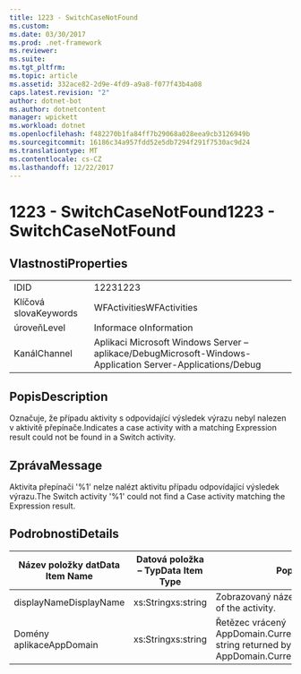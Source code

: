 ```yaml
---
title: 1223 - SwitchCaseNotFound
ms.custom: 
ms.date: 03/30/2017
ms.prod: .net-framework
ms.reviewer: 
ms.suite: 
ms.tgt_pltfrm: 
ms.topic: article
ms.assetid: 332ace82-2d9e-4fd9-a9a8-f077f43b4a08
caps.latest.revision: "2"
author: dotnet-bot
ms.author: dotnetcontent
manager: wpickett
ms.workload: dotnet
ms.openlocfilehash: f482270b1fa84ff7b29068a028eea9cb3126949b
ms.sourcegitcommit: 16186c34a957fdd52e5db7294f291f7530ac9d24
ms.translationtype: MT
ms.contentlocale: cs-CZ
ms.lasthandoff: 12/22/2017
---
```

# <a name="1223---switchcasenotfound"></a><span data-ttu-id="9c8b1-102">1223 - SwitchCaseNotFound</span><span class="sxs-lookup"><span data-stu-id="9c8b1-102">1223 - SwitchCaseNotFound</span></span>
## <a name="properties"></a><span data-ttu-id="9c8b1-103">Vlastnosti</span><span class="sxs-lookup"><span data-stu-id="9c8b1-103">Properties</span></span>  
  
|||  
|-|-|  
|<span data-ttu-id="9c8b1-104">ID</span><span class="sxs-lookup"><span data-stu-id="9c8b1-104">ID</span></span>|<span data-ttu-id="9c8b1-105">1223</span><span class="sxs-lookup"><span data-stu-id="9c8b1-105">1223</span></span>|  
|<span data-ttu-id="9c8b1-106">Klíčová slova</span><span class="sxs-lookup"><span data-stu-id="9c8b1-106">Keywords</span></span>|<span data-ttu-id="9c8b1-107">WFActivities</span><span class="sxs-lookup"><span data-stu-id="9c8b1-107">WFActivities</span></span>|  
|<span data-ttu-id="9c8b1-108">úroveň</span><span class="sxs-lookup"><span data-stu-id="9c8b1-108">Level</span></span>|<span data-ttu-id="9c8b1-109">Informace o</span><span class="sxs-lookup"><span data-stu-id="9c8b1-109">Information</span></span>|  
|<span data-ttu-id="9c8b1-110">Kanál</span><span class="sxs-lookup"><span data-stu-id="9c8b1-110">Channel</span></span>|<span data-ttu-id="9c8b1-111">Aplikaci Microsoft Windows Server – aplikace/Debug</span><span class="sxs-lookup"><span data-stu-id="9c8b1-111">Microsoft-Windows-Application Server-Applications/Debug</span></span>|  
  
## <a name="description"></a><span data-ttu-id="9c8b1-112">Popis</span><span class="sxs-lookup"><span data-stu-id="9c8b1-112">Description</span></span>  
 <span data-ttu-id="9c8b1-113">Označuje, že případu aktivity s odpovídající výsledek výrazu nebyl nalezen v aktivitě přepínače.</span><span class="sxs-lookup"><span data-stu-id="9c8b1-113">Indicates a case activity with a matching Expression result could not be found in a Switch activity.</span></span>  
  
## <a name="message"></a><span data-ttu-id="9c8b1-114">Zpráva</span><span class="sxs-lookup"><span data-stu-id="9c8b1-114">Message</span></span>  
 <span data-ttu-id="9c8b1-115">Aktivita přepínači '%1' nelze nalézt aktivitu případu odpovídající výsledek výrazu.</span><span class="sxs-lookup"><span data-stu-id="9c8b1-115">The Switch activity '%1' could not find a Case activity matching the Expression result.</span></span>  
  
## <a name="details"></a><span data-ttu-id="9c8b1-116">Podrobnosti</span><span class="sxs-lookup"><span data-stu-id="9c8b1-116">Details</span></span>  
  
|<span data-ttu-id="9c8b1-117">Název položky dat</span><span class="sxs-lookup"><span data-stu-id="9c8b1-117">Data Item Name</span></span>|<span data-ttu-id="9c8b1-118">Datová položka – Typ</span><span class="sxs-lookup"><span data-stu-id="9c8b1-118">Data Item Type</span></span>|<span data-ttu-id="9c8b1-119">Popis</span><span class="sxs-lookup"><span data-stu-id="9c8b1-119">Description</span></span>|  
|--------------------|--------------------|-----------------|  
|<span data-ttu-id="9c8b1-120">displayName</span><span class="sxs-lookup"><span data-stu-id="9c8b1-120">DisplayName</span></span>|<span data-ttu-id="9c8b1-121">xs:String</span><span class="sxs-lookup"><span data-stu-id="9c8b1-121">xs:string</span></span>|<span data-ttu-id="9c8b1-122">Zobrazovaný název aktivity.</span><span class="sxs-lookup"><span data-stu-id="9c8b1-122">The display name of the activity.</span></span>|  
|<span data-ttu-id="9c8b1-123">Domény aplikace</span><span class="sxs-lookup"><span data-stu-id="9c8b1-123">AppDomain</span></span>|<span data-ttu-id="9c8b1-124">xs:String</span><span class="sxs-lookup"><span data-stu-id="9c8b1-124">xs:string</span></span>|<span data-ttu-id="9c8b1-125">Řetězec vrácený AppDomain.CurrentDomain.FriendlyName.</span><span class="sxs-lookup"><span data-stu-id="9c8b1-125">The string returned by AppDomain.CurrentDomain.FriendlyName.</span></span>|
